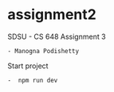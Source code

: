 # assignment2

SDSU - CS 648 Assignment 3

    - Manogna Podishetty

Start project

    -  npm run dev
